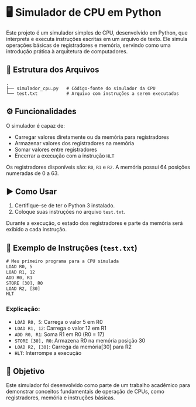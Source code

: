 # 🖥️ Simulador de CPU em Python

Este projeto é um simulador simples de CPU, desenvolvido em Python, que interpreta e executa instruções escritas em um arquivo de texto. Ele simula operações básicas de registradores e memória, servindo como uma introdução prática à arquitetura de computadores.

## 📁 Estrutura dos Arquivos

```
.
├── simulador_cpu.py   # Código-fonte do simulador da CPU
└── test.txt           # Arquivo com instruções a serem executadas
```

## ⚙️ Funcionalidades

O simulador é capaz de:

- Carregar valores diretamente ou da memória para registradores
- Armazenar valores dos registradores na memória
- Somar valores entre registradores
- Encerrar a execução com a instrução `HLT`

Os registradores disponíveis são: `R0`, `R1` e `R2`. A memória possui 64 posições numeradas de 0 a 63.

## ▶️ Como Usar

1. Certifique-se de ter o Python 3 instalado.
2. Coloque suas instruções no arquivo `test.txt`.

Durante a execução, o estado dos registradores e parte da memória será exibido a cada instrução.

## 📄 Exemplo de Instruções (`test.txt`)

```txt
# Meu primeiro programa para a CPU simulada
LOAD R0, 5
LOAD R1, 12
ADD R0, R1
STORE [30], R0
LOAD R2, [30]
HLT
```

### Explicação:

- `LOAD R0, 5`: Carrega o valor 5 em R0
- `LOAD R1, 12`: Carrega o valor 12 em R1
- `ADD R0, R1`: Soma R1 em R0 (R0 = 17)
- `STORE [30], R0`: Armazena R0 na memória posição 30
- `LOAD R2, [30]`: Carrega da memória[30] para R2
- `HLT`: Interrompe a execução

## 🎯 Objetivo

Este simulador foi desenvolvido como parte de um trabalho acadêmico para demonstrar conceitos fundamentais de operação de CPUs, como registradores, memória e instruções básicas.
